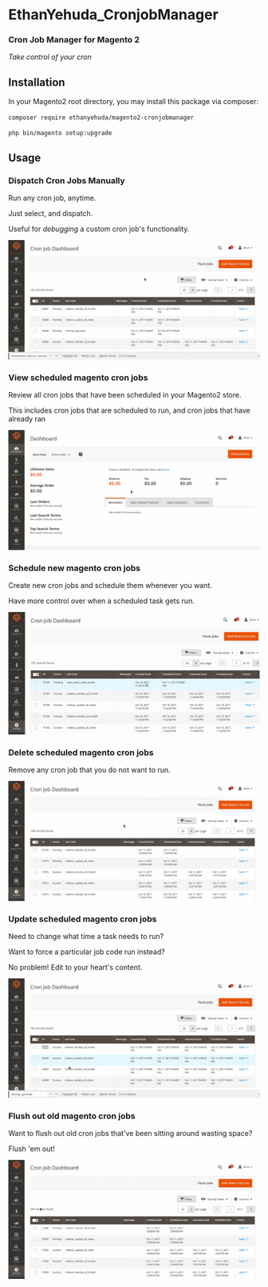 # EthanYehuda_CronjobManager 
### Cron Job Manager for Magento 2 
_Take control of your cron_

## Installation

In your Magento2 root directory, you may install this package via composer:

`composer require ethanyehuda/magento2-cronjobmanager`

`php bin/magento setup:upgrade`

## Usage


### Dispatch Cron Jobs Manually

Run any cron job, anytime.

Just select, and dispatch.

Useful for _debugging_ a custom cron job's functionality.

<img src="https://raw.githubusercontent.com/Ethan3600/randomStuff/master/Images/Dispatch_cron.gif"/>

### View scheduled magento cron jobs

Review all cron jobs that have been scheduled in your Magento2 store.

This includes cron jobs that are scheduled to run,
and cron jobs that have already ran

<img src="https://raw.githubusercontent.com/Ethan3600/randomStuff/master/Images/View_cron.gif"/>

### Schedule new magento cron jobs

Create new cron jobs and schedule them whenever you want.

Have more control over when a scheduled task gets run.

<img src="https://raw.githubusercontent.com/Ethan3600/randomStuff/master/Images/Create_cron.gif"/>

### Delete scheduled magento cron jobs

Remove any cron job that you do not want to run.

<img src="https://raw.githubusercontent.com/Ethan3600/randomStuff/master/Images/Delete_cron.gif"/>

### Update scheduled magento cron jobs

Need to change what time a task needs to run?

Want to force a particular job code run instead?

No problem! Edit to your heart's content.

<img src="https://raw.githubusercontent.com/Ethan3600/randomStuff/master/Images/Update_cron.gif"/>

### Flush out old magento cron jobs

Want to flush out old cron jobs that've been sitting around wasting space?

Flush 'em out!

<img src="https://raw.githubusercontent.com/Ethan3600/randomStuff/master/Images/Flush_cron.gif"/>
